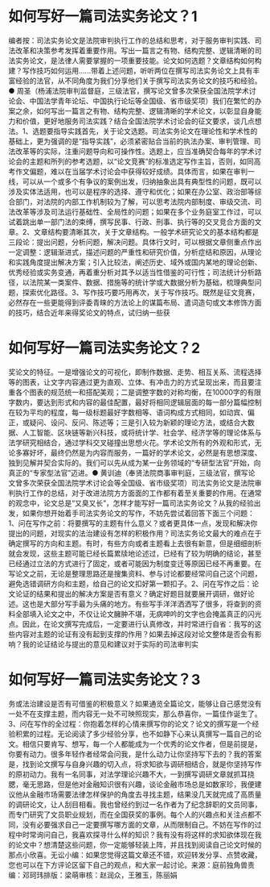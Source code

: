 # 如何写好一篇司法实务论文？1

编者按：司法实务论文是法院审判执行工作的总结和思考，对于服务审判实践、司法改革和决策参考发挥着重要作用。写出一篇言之有物、结构完整、逻辑清晰的司法实务论文，是法律人需要掌握的一项重要技能。论文如何选题？文章结构如何构建？写作技巧如何运用......带着上述问题，听听两位在撰写司法实务论文上具有丰富经验的法官，从不同角度为我们分享他们关于撰写司法实务论文的技巧和经验。● 周圣（杨浦法院审判监督庭，三级法官，撰写论文曾多次荣获全国法院学术讨论会、中国法学青年论坛、中国执行论坛等全国级、省市级奖项）我们在繁忙的办案之余，如何写出一篇言之有物、结构完整、逻辑清晰的学术论文，以彰显自身能力和价值，更好地服务司法实践？结合全国法院学术讨论会的征文要求，谈几点想法。1、选题要指导实践首先，关于论文选题。司法实务论文在理论性和学术性的基础上，更为强调的是“指导实践”，必须紧密贴合当前的执法办案、审判管理、司法改革等的实际，注重问题导向和可操作性。选题上，应当准确契合每年的学术讨论会的主题和所列的参考选题，以“论文竞赛”的标准选定写作主旨，否则，如同高考作文偏题，难以在当届学术讨论会中获得较好成绩。具体而言，如果在审判一线，可以从一个或多个有争议的案例出发，归纳抽象出具有典型性的问题，既可以涉及实体法适用，也可以是程序的选择、遵守和优化；如果在办公室、政治部等综合部门，对法院的内部工作机制较为了解，可以思考法院内部制度、审级交流、司法改革等涉及司法运行基础性、全局性的问题；如果在多个业务庭室工作过，可以试着跳出单一部门法的束缚，撰写民事、行政、刑事、执行等的交叉竞合方面的文章。2、文章结构要清晰其次，关于文章结构。一般学术研究论文的基本结构都是三段论：提出问题，分析问题，解决问题。具体行文时，可以根据文章侧重点作出一定调整：逻辑渐进式，描述问题的严重性和研究价值，分析症结和原因，从理论和实践角度提出解决方案；引入比较法，阐述历史、域外或国内某地的理论创新、优秀经验或实务变通，再着重分析对其予以适当性借鉴的可行性；司法统计分析路径，以法院某一类案件、数据、措施等的统计学或大数据分析为基础，梳理典型问题，探索优化路径。3、写作技巧要巧用再次，关于写作技巧。既然是征文竞赛，必然存在一些更能得到评委青睐的方法论上的谋篇布局、遣词造句或文本修饰方面的技巧，结合近年来得奖论文的特点，试归纳一些获

# 如何写好一篇司法实务论文？2

奖论文的特征。一是增强论文的可视化，即制作数据、走势、相互关系、流程选择等的图表，让文字内容通过更为直观、立体、有冲击力的方式呈现出来，而且要注重各个图表的规范统一和搭配美观；二是调整字数的对称均衡，在10000字的有限字数内，要达到形式和内容的最佳配置，最好将相同逻辑层面的每一部分篇幅控制在较为平均的程度，每一级标题最好字数相等、语词构成方式相同，如动宾、偏正，或疑问、设问、反问、陈述等；三是引入较为新颖的理论方法，或结合大数据、人工智能、区块链等新兴科技，或将统计学、社会学、经济学等的理论体系与法学研究相结合，通过学科交叉碰撞出思想火花。学术论文所有的外观和形式，无论多寡好坏，最终仍然是为内容而服务，一篇好的学术论文，必然是有思想深度、独到见解并契合实际的。我们可以先从成为某一业务领域的“专研型法官”开始，向真正的“专家型法官”迈进。● 黄训迪（奉贤法院商事审判庭，三级法官，撰写论文曾多次荣获全国法院学术讨论会等全国级、省市级奖项）司法实务论文是法院审判执行工作的总结，对于改进法院方方面面的工作都有着至关重要的作用。在通常的观念中，论文总是“又臭又长”，怎样才能写好一篇司法实务论文？从我的经验出发，如果你想开始着手司法实务论文的写作，不妨先尝试着回答下面三个问题：1、问在写作之前：将要撰写的主题有什么意义？或者更具体一点，发现和解决你提出的问题，对现实的法治建设有怎样的积极作用？司法实务论文最大的难点在于确定撰写的方向和主题。有时，有些方向或者主题看上去很有新意，但是细细剖析就会发现，这些主题可能已经长篇累牍地论述过，已经有了较为明确的结论，甚至已经通过立法的方式进行了固定，或者可能因为制度变迁等原因已经不再重要。在写论文之前，无论是整理思路还是搜集资料、参与讨论都要经常问自己这个问题，避免选错调研方向和主题，给自己的论文扣好第一颗扣子。2、问在写作之后：论文论证的结果和提出的解决方案是否有意义？确定好题目就要展开调研，做好论述。这也是大部分写手最为头痛的地方。有些写手洋洋洒洒写了很多，将查到的资料全部填入论文之中，不仅让论文臃肿不堪，无病呻吟的文字也会掩盖真正的闪光点。因此，在论文撰写完成后，一定要进行认真修改，并时常进行自省：我写的这些内容对主题的论证有没有起到支撑的作用？如果去掉这段对论文整体是否会有影响？我的论证结论与提出的意见和建议对于实际的司法审判实

# 如何写好一篇司法实务论文？3

务或法治建设是否有可借鉴的积极意义？如果通览全篇论文，能够让自己感觉没有一处不在支撑主题，而内容无一处不可映照现实，那么恭喜你，一篇佳作诞生了。3、问在写作的全过程：你抱着怎样的心情来撰写你的论文？论文的撰写是一个经验积累的过程。无论阅读了多少经验分享，也不如静下心来认真撰写一篇自己的论文。相信只要肯写、想写，每一个人都能成为一个优秀的论文作者，但是前提是，你要有动力。很多年轻作者经常会问我，是什么动力让你坚持写下去的？我的答案是，找到论文撰写与自身兴趣的切入点，将求知欲与调研相结合，就是你坚持写作的原初动力。我有一名同事，对法学理论兴趣不大，一到撰写调研文章就抓耳挠腮，毫无思路，但是他对金融知识很有兴趣，谈论金融市场总是如数家珍，我便建议他从金融市场需要法律怎样保护的角度去寻找主题，结果没几天就完成了高质量的调研论文，让人刮目相看。我也曾经约到过一名作者为了纪念辞职的文员同事，而专门研究了文员职业规划，而在全国获奖的事例。每个人的兴趣点和关注点都不同，没有必要强求自己一定要撰写哪方面的文章，从而限制自己。不妨在写作的过程中时常询问自己，我喜欢探寻什么样的知识？我有没有将这样的求知欲体现在我的论文中？想清楚这些问题，你一定能够轻装上阵，并且找到阅读自己论文时候的那点小欣喜。无讼小编：如果您觉得这篇文章还不错，欢迎转发分享、点赞收藏，您也可以在下方评论区留下自己的观点，和大家一起讨论。来源：庭前独角兽责编：邓珂玮排版：梁萌审核：赵润众，王雅玉，陈丽娟

